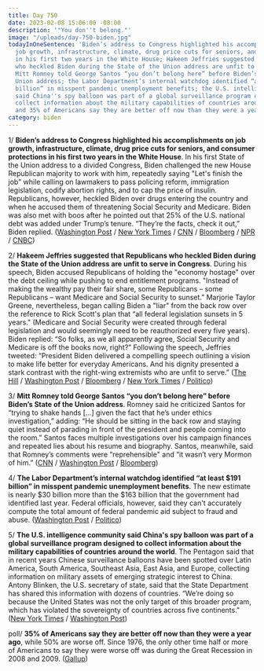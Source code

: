 ```yaml
---
title: Day 750
date: 2023-02-08 15:06:00 -08:00
description: '"You don''t belong."'
image: "/uploads/day-750-biden.jpg"
todayInOneSentence: 'Biden’s address to Congress highlighted his accomplishments on
  job growth, infrastructure, climate, drug price cuts for seniors, and consumer protections
  in his first two years in the White House; Hakeem Jeffries suggested that Republicans
  who heckled Biden during the State of the Union address are unfit to serve in Congress;
  Mitt Romney told George Santos “you don’t belong here” before Biden’s State of the
  Union address; the Labor Department’s internal watchdog identified “at least $191
  billion” in misspent pandemic unemployment benefits; the U.S. intelligence community
  said China''s spy balloon was part of a global surveillance program designed to
  collect information about the military capabilities of countries around the world;
  and 35% of Americans say they are better off now than they were a year ago. '
category: biden
---
```


1/ **Biden’s address to Congress highlighted his accomplishments on job growth, infrastructure, climate, drug price cuts for seniors, and consumer protections in his first two years in the White House**. In his first State of the Union address to a divided Congress, Biden challenged the new House Republican majority to work with him, repeatedly saying "Let's finish the job" while calling on lawmakers to pass policing reform, immigration legislation, codify abortion rights, and to cap the price of insulin. Republicans, however, heckled Biden over drugs entering the country and when he accused them of threatening Social Security and Medicare. Biden was also met with boos after he pointed out that 25% of the U.S. national debt was added under Trump’s tenure. “They’re the facts, check it out,” Biden replied. ([Washington Post](https://www.washingtonpost.com/politics/2023/02/07/biden-state-of-the-union-congress-republicans/) / [New York Times](https://www.nytimes.com/2023/02/07/us/politics/biden-state-union.html) / [CNN](https://www.cnn.com/2023/02/07/politics/takeaways-biden-state-of-the-union-address/index.html) / [Bloomberg](https://www.bloomberg.com/news/articles/2023-02-08/5-key-takeaways-from-biden-s-2023-state-of-the-union?srnd=politics-vp&sref=MIBMEEoj) / [NPR](https://www.npr.org/2023/02/07/1155250237/biden-makes-a-pitch-to-finish-the-job-in-his-state-of-the-union-address) / [CNBC](https://www.cnbc.com/2023/02/07/state-of-the-union-live-updates-biden-faces-stubbornly-high-inflation-and-divided-congress-in-annual-address.html))

2/ **Hakeem Jeffries suggested that Republicans who heckled Biden during the State of the Union address are unfit to serve in Congress**. During his speech, Biden accused Republicans of holding the "economy hostage" over the debt ceiling while pushing to end entitlement programs. "Instead of making the wealthy pay their fair share, some Republicans – some Republicans – want Medicare and Social Security to sunset.” Marjorie Taylor Greene, nevertheless, began calling Biden a "liar" from the back row over the reference to Rick Scott's plan that “all federal legislation sunsets in 5 years." (Medicare and Social Security were created through federal legislation and would seemingly need to be reauthorized every five years). Biden replied: “So folks, as we all apparently agree, Social Security and Medicare is off the books now, right?” Following the speech, Jeffries tweeted: “President Biden delivered a compelling speech outlining a vision to make life better for everyday Americans. And his dignity presented a stark contrast with the right-wing extremists who are unfit to serve.” ([The Hill](https://thehill.com/homenews/house/3849111-jeffries-suggests-republicans-who-heckled-biden-are-unfit-to-serve-in-congress/) / [Washington Post](https://www.washingtonpost.com/politics/2023/02/08/biden-state-union-medicare-social-security/) / [Bloomberg](https://www.bloomberg.com/news/articles/2023-02-08/biden-sets-2024-trap-for-republicans-in-state-of-the-union-speech?sref=MIBMEEoj) / [New York Times](https://www.nytimes.com/2023/02/08/us/politics/biden-state-of-the-union.html) / [Politico](https://www.politico.com/news/magazine/2023/02/08/republicans-props-biden-state-of-the-union-00081774))

3/ **Mitt Romney told George Santos “you don’t belong here” before Biden’s State of the Union address**. Romney said he criticized Santos for “trying to shake hands [...] given the fact that he’s under ethics investigation,” adding: “He should be sitting in the back row and staying quiet instead of parading in front of the president and people coming into the room.” Santos faces multiple investigations over his campaign finances and repeated lies about his resume and biography. Santos, meanwhile, said that Romney’s comments were “reprehensible" and “it wasn’t very Mormon of him.” ([CNN](https://www.cnn.com/2023/02/07/politics/sotu-santos-romney/index.html) / [Washington Post](https://www.washingtonpost.com/politics/2023/02/08/mitt-romney-george-santos-state-of-the-union/) / [Bloomberg](https://www.bloomberg.com/news/articles/2023-02-08/santos-snags-coveted-aisle-seat-at-biden-address-to-congress?sref=MIBMEEoj))

4/ **The Labor Department’s internal watchdog identified “at least $191 billion” in misspent pandemic unemployment benefits**. The new estimate is nearly $30 billion more than the $163 billion that the government had identified last year. Federal officials, however, said they can't accurately compute the total amount of federal pandemic aid subject to fraud and abuse. ([Washington Post](https://www.washingtonpost.com/business/2023/02/08/federal-official-warns-191-billion-covid-unemployment-aid-may-have-been-misspent/) / [Politico](https://www.politico.com/news/2023/02/08/misspent-covid-unemployment-payments-increase-00081808))

5/ **The U.S. intelligence community said China's spy balloon was part of a global surveillance program designed to collect information about the military capabilities of countries around the world**. The Pentagon said that in recent years Chinese surveillance balloons have been spotted over Latin America, South America, Southeast Asia, East Asia, and Europe, collecting information on military assets of emerging strategic interest to China. Antony Blinken, the U.S. secretary of state, said that the State Department has shared this information with dozens of countries. “We’re doing so because the United States was not the only target of this broader program, which has violated the sovereignty of countries across five continents." ([New York Times](https://www.nytimes.com/2023/02/08/us/politics/china-spy-balloons.html) / [Washington Post](https://www.washingtonpost.com/national-security/2023/02/07/china-spy-balloon-intelligence/))

poll/ **35% of Americans say they are better off now than they were a year ago**, while 50% are worse off. Since 1976, the only other time half or more of Americans to say they were worse off was during the Great Recession in 2008 and 2009. ([Gallup](https://news.gallup.com/poll/469898/half-say-worse-off-highest-2009.aspx))